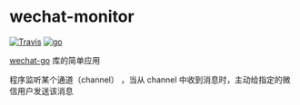 # wechat-monitor

[![Travis](https://img.shields.io/travis/rust-lang/rust.svg)]()
[![go](https://img.shields.io/badge/GO-1.8.3-blue.svg)]()



[wechat-go](https://github.com/songtianyi/wechat-go) 库的简单应用

程序监听某个通道（channel） ，当从 channel 中收到消息时，主动给指定的微信用户发送该消息

